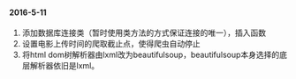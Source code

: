 #### 2016-5-11

1. 添加数据库连接类（暂时使用类方法的方式保证连接的唯一），插入函数
2. 设置电影上传时间的爬取截止点，使得爬虫自动停止
3. 将html dom树解析器由lxml改为beautifulsoup，beautifulsoup本身选择的底层解析器依旧是lxml。

